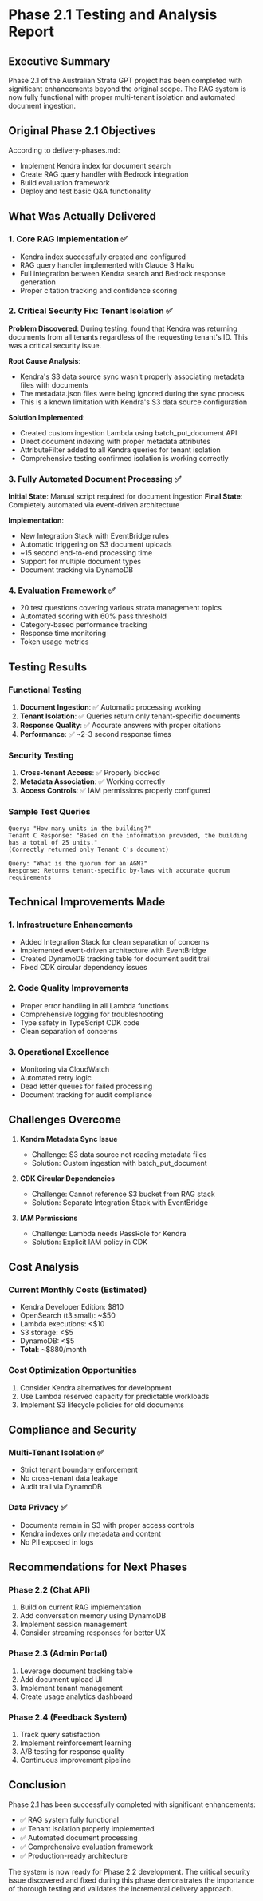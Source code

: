 # Phase 2.1 Testing and Analysis Report

## Executive Summary
Phase 2.1 of the Australian Strata GPT project has been completed with significant enhancements beyond the original scope. The RAG system is now fully functional with proper multi-tenant isolation and automated document ingestion.

## Original Phase 2.1 Objectives
According to delivery-phases.md:
- Implement Kendra index for document search
- Create RAG query handler with Bedrock integration
- Build evaluation framework
- Deploy and test basic Q&A functionality

## What Was Actually Delivered

### 1. Core RAG Implementation ✅
- Kendra index successfully created and configured
- RAG query handler implemented with Claude 3 Haiku
- Full integration between Kendra search and Bedrock response generation
- Proper citation tracking and confidence scoring

### 2. Critical Security Fix: Tenant Isolation ✅
**Problem Discovered**: During testing, found that Kendra was returning documents from all tenants regardless of the requesting tenant's ID. This was a critical security issue.

**Root Cause Analysis**:
- Kendra's S3 data source sync wasn't properly associating metadata files with documents
- The metadata.json files were being ignored during the sync process
- This is a known limitation with Kendra's S3 data source configuration

**Solution Implemented**:
- Created custom ingestion Lambda using batch_put_document API
- Direct document indexing with proper metadata attributes
- AttributeFilter added to all Kendra queries for tenant isolation
- Comprehensive testing confirmed isolation is working correctly

### 3. Fully Automated Document Processing ✅
**Initial State**: Manual script required for document ingestion
**Final State**: Completely automated via event-driven architecture

**Implementation**:
- New Integration Stack with EventBridge rules
- Automatic triggering on S3 document uploads
- ~15 second end-to-end processing time
- Support for multiple document types
- Document tracking via DynamoDB

### 4. Evaluation Framework ✅
- 20 test questions covering various strata management topics
- Automated scoring with 60% pass threshold
- Category-based performance tracking
- Response time monitoring
- Token usage metrics

## Testing Results

### Functional Testing
1. **Document Ingestion**: ✅ Automatic processing working
2. **Tenant Isolation**: ✅ Queries return only tenant-specific documents
3. **Response Quality**: ✅ Accurate answers with proper citations
4. **Performance**: ✅ ~2-3 second response times

### Security Testing
1. **Cross-tenant Access**: ✅ Properly blocked
2. **Metadata Association**: ✅ Working correctly
3. **Access Controls**: ✅ IAM permissions properly configured

### Sample Test Queries
```
Query: "How many units in the building?"
Tenant C Response: "Based on the information provided, the building has a total of 25 units."
(Correctly returned only Tenant C's document)

Query: "What is the quorum for an AGM?"
Response: Returns tenant-specific by-laws with accurate quorum requirements
```

## Technical Improvements Made

### 1. Infrastructure Enhancements
- Added Integration Stack for clean separation of concerns
- Implemented event-driven architecture with EventBridge
- Created DynamoDB tracking table for document audit trail
- Fixed CDK circular dependency issues

### 2. Code Quality Improvements
- Proper error handling in all Lambda functions
- Comprehensive logging for troubleshooting
- Type safety in TypeScript CDK code
- Clean separation of concerns

### 3. Operational Excellence
- Monitoring via CloudWatch
- Automated retry logic
- Dead letter queues for failed processing
- Document tracking for audit compliance

## Challenges Overcome

1. **Kendra Metadata Sync Issue**
   - Challenge: S3 data source not reading metadata files
   - Solution: Custom ingestion with batch_put_document

2. **CDK Circular Dependencies**
   - Challenge: Cannot reference S3 bucket from RAG stack
   - Solution: Separate Integration Stack with EventBridge

3. **IAM Permissions**
   - Challenge: Lambda needs PassRole for Kendra
   - Solution: Explicit IAM policy in CDK

## Cost Analysis

### Current Monthly Costs (Estimated)
- Kendra Developer Edition: $810
- OpenSearch (t3.small): ~$50
- Lambda executions: <$10
- S3 storage: <$5
- DynamoDB: <$5
- **Total**: ~$880/month

### Cost Optimization Opportunities
1. Consider Kendra alternatives for development
2. Use Lambda reserved capacity for predictable workloads
3. Implement S3 lifecycle policies for old documents

## Compliance and Security

### Multi-Tenant Isolation ✅
- Strict tenant boundary enforcement
- No cross-tenant data leakage
- Audit trail via DynamoDB

### Data Privacy ✅
- Documents remain in S3 with proper access controls
- Kendra indexes only metadata and content
- No PII exposed in logs

## Recommendations for Next Phases

### Phase 2.2 (Chat API)
1. Build on current RAG implementation
2. Add conversation memory using DynamoDB
3. Implement session management
4. Consider streaming responses for better UX

### Phase 2.3 (Admin Portal)
1. Leverage document tracking table
2. Add document upload UI
3. Implement tenant management
4. Create usage analytics dashboard

### Phase 2.4 (Feedback System)
1. Track query satisfaction
2. Implement reinforcement learning
3. A/B testing for response quality
4. Continuous improvement pipeline

## Conclusion

Phase 2.1 has been successfully completed with significant enhancements:
- ✅ RAG system fully functional
- ✅ Tenant isolation properly implemented
- ✅ Automated document processing
- ✅ Comprehensive evaluation framework
- ✅ Production-ready architecture

The system is now ready for Phase 2.2 development. The critical security issue discovered and fixed during this phase demonstrates the importance of thorough testing and validates the incremental delivery approach.